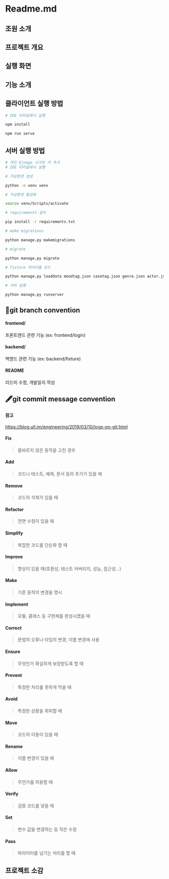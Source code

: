 # Readme.md

## 조원 소개



## 프로젝트 개요



## 실행 화면



## 기능 소개



## 클라이언트 실행 방법

```bash
# IDE 터미널에서 실행

npm install

npm run serve
```



## 서버 실행 방법

```bash
# 개인 Djnago 시크릿 키 추가
# IDE 터미널에서 실행

# 가상환경 생성

python -m venv venv

# 가상환경 활성화

source venv/Scripts/activate

# requirements 설치

pip install -r requirements.txt

# make migrations

python manage.py makemigrations

# migrate

python manage.py migrate

# fixture 데이터를 로드

python manage.py loaddata moodtag.json casetag.json genre.json actor.json movie.json

# 서버 실행

python manage.py runserver
```





## 🌵git branch convention

#### frontend/

프론트엔드 관련 기능 (ex: frontend/login)

#### backend/

백엔드 관련 기능 (ex: backend/fixture)

#### README

리드미 수정, 개발일지 작성





## 🖋️git commit message convention

#### 참고

https://blog.ull.im/engineering/2019/03/10/logs-on-git.html



#### Fix

> 올바르지 않은 동작을 고친 경우

#### Add

> 코드나 테스트, 예제, 문서 등의 추가가 있을 때

#### Remove

> 코드의 삭제가 있을 때

#### Refactor

> 전면 수정이 있을 때

#### Simplify

> 복잡한 코드를 단순화 할 때

#### Improve

> 향상이 있을 때(호환성, 테스트 커버리지, 성능, 접근성...)

#### Make

> 기존 동작의 변경을 명시

#### Implement

> 모듈, 클래스 등 구현체를 완성시켰을 때

#### Correct

> 문법의 오류나 타입의 변경, 이름 변경에 사용

#### Ensure

> 무엇인가 확실하게 보장받도록 할 때

#### Prevent

> 특정한 처리를 못하게 막을 때

#### Avoid

> 특정한 상황을 회피할 때

#### Move

> 코드의 이동이 있을 때

#### Rename

> 이름 변경이 있을 때

#### Allow

> 무언가를 허용할 때

#### Verify

> 검증 코드를 넣을 때

#### Set

> 변수 값을 변경하는 등 작은 수정

#### Pass

> 파라미터를 넘기는 처리를 할 때



## 프로젝트 소감